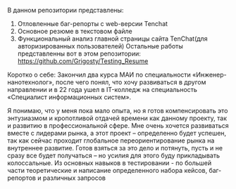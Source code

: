 В данном репозитории представлены:
1) Отловленные баг-репорты с web-версии Tenchat
2) Основное резюме в текстовом файле
3) Функциональный анализ главной страницы сайта TenChat(для авторизированных пользователей)
Остальные работы представленны вот в этом репозитории:
https://github.com/Grigosty/Testing_Resume

Коротко о себе:
Закончил два курса МАИ по специальности «Инженер-нанотехнолог», после чего понял, что хочу развиваться в другом направлении и в 22 года ушел в IT-колледж на специальность «Специалист информационных систем».

Я понимаю, что у меня пока мало опыта, но я готов компенсировать это энтузиазмом и кропотливой отдачей времени как данному проекту, так и развитию в профессиональной сфере. Мне очень хочется развиваться вместе с лидерами рынка, а этот проект – определенно будет успешен, так как сейчас проходит глобальное переориентирование рынка на внутреннее развитие. Готов взяться за это дело и потянуть, пусть и не сразу все будет получаться – но усилия для этого буду прикладывать колоссальные.
Из основных навыков в тестировании - по большей части теоретические и написание определенного набора кейсов, баг-репортов и различных запросов

